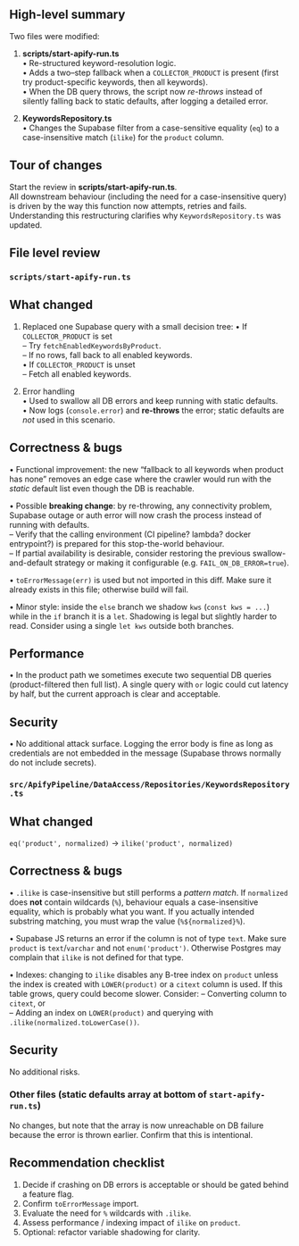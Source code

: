 ## High-level summary
Two files were modified:

1. **scripts/start-apify-run.ts**  
   • Re-structured keyword-resolution logic.  
   • Adds a two–step fallback when a `COLLECTOR_PRODUCT` is present (first try product-specific keywords, then all keywords).  
   • When the DB query throws, the script now *re-throws* instead of silently falling back to static defaults, after logging a detailed error.  

2. **KeywordsRepository.ts**  
   • Changes the Supabase filter from a case-sensitive equality (`eq`) to a case-insensitive match (`ilike`) for the `product` column.

## Tour of changes
Start the review in **scripts/start-apify-run.ts**.  
All downstream behaviour (including the need for a case-insensitive query) is driven by the way this function now attempts, retries and fails. Understanding this restructuring clarifies why `KeywordsRepository.ts` was updated.

## File level review

### `scripts/start-apify-run.ts`

What changed
------------
1. Replaced one Supabase query with a small decision tree:
   • If `COLLECTOR_PRODUCT` is set  
     – Try `fetchEnabledKeywordsByProduct`.  
     – If no rows, fall back to all enabled keywords.  
   • If `COLLECTOR_PRODUCT` is unset  
     – Fetch all enabled keywords.  

2. Error handling  
   • Used to swallow all DB errors and keep running with static defaults.  
   • Now logs (`console.error`) and **re-throws** the error; static defaults are *not* used in this scenario.

Correctness & bugs
------------------
• Functional improvement: the new “fallback to all keywords when product has none” removes an edge case where the crawler would run with the *static* default list even though the DB is reachable.

• Possible **breaking change**: by re-throwing, any connectivity problem, Supabase outage or auth error will now crash the process instead of running with defaults.  
  – Verify that the calling environment (CI pipeline? lambda? docker entrypoint?) is prepared for this stop-the-world behaviour.  
  – If partial availability is desirable, consider restoring the previous swallow-and-default strategy or making it configurable (e.g. `FAIL_ON_DB_ERROR=true`).

• `toErrorMessage(err)` is used but not imported in this diff. Make sure it already exists in this file; otherwise build will fail.

• Minor style: inside the `else` branch we shadow `kws` (`const kws = ...`) while in the `if` branch it is a `let`. Shadowing is legal but slightly harder to read. Consider using a single `let kws` outside both branches.

Performance
-----------
• In the product path we sometimes execute two sequential DB queries (product-filtered then full list). A single query with `or` logic could cut latency by half, but the current approach is clear and acceptable.

Security
--------
• No additional attack surface. Logging the error body is fine as long as credentials are not embedded in the message (Supabase throws normally do not include secrets).

### `src/ApifyPipeline/DataAccess/Repositories/KeywordsRepository.ts`

What changed
------------
`eq('product', normalized)` → `ilike('product', normalized)`

Correctness & bugs
------------------
• `.ilike` is case-insensitive but still performs a *pattern match*. If `normalized` does **not** contain wildcards (`%`), behaviour equals a case-insensitive equality, which is probably what you want. If you actually intended substring matching, you must wrap the value (`%${normalized}%`).

• Supabase JS returns an error if the column is not of type `text`. Make sure `product` is `text`/`varchar` and not `enum('product')`. Otherwise Postgres may complain that `ilike` is not defined for that type.

• Indexes: changing to `ilike` disables any B-tree index on `product` unless the index is created with `LOWER(product)` or a `citext` column is used. If this table grows, query could become slower. Consider:
  – Converting column to `citext`, or  
  – Adding an index on `LOWER(product)` and querying with `.ilike(normalized.toLowerCase())`.

Security
--------
No additional risks.

### Other files (static defaults array at bottom of `start-apify-run.ts`)
No changes, but note that the array is now unreachable on DB failure because the error is thrown earlier. Confirm that this is intentional.

## Recommendation checklist
1. Decide if crashing on DB errors is acceptable or should be gated behind a feature flag.  
2. Confirm `toErrorMessage` import.  
3. Evaluate the need for `%` wildcards with `.ilike`.  
4. Assess performance / indexing impact of `ilike` on `product`.  
5. Optional: refactor variable shadowing for clarity.
